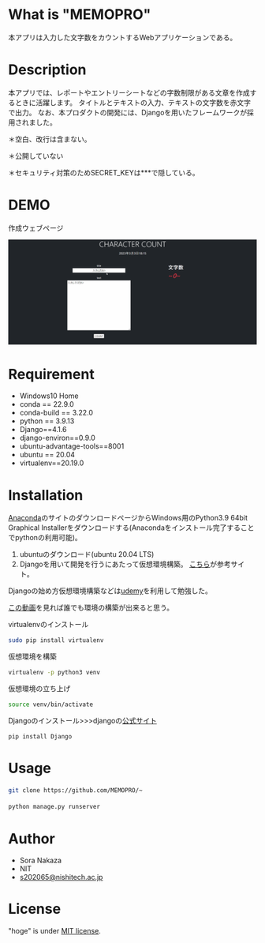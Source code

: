 # What is "MEMOPRO"

本アプリは入力した文字数をカウントするWebアプリケーションである。

# Description

本アプリでは、レポートやエントリーシートなどの字数制限がある文章を作成するときに活躍します。
タイトルとテキストの入力、テキストの文字数を赤文字で出力。
なお、本プロダクトの開発には、Djangoを用いたフレームワークが採用されました。

＊空白、改行は含まない。

＊公開していない

＊セキュリティ対策のためSECRET_KEYは***で隠している。

# DEMO


作成ウェブページ

![alt](memo.gif)


# Requirement

* Windows10 Home
* conda == 22.9.0
* conda-build == 3.22.0
* python == 3.9.13
* Django==4.1.6
* django-environ==0.9.0
* ubuntu-advantage-tools==8001
* ubuntu == 20.04
* virtualenv==20.19.0

# Installation

[Anaconda](https://www.anaconda.com/products/distribution)のサイトのダウンロードページからWindows用のPython3.9 64bit Graphical Installerをダウンロードする(Anacondaをインストール完了することでpythonの利用可能)。

1. ubuntuのダウンロード(ubuntu 20.04 LTS)
2. Djangoを用いて開発を行うにあたって仮想環境構築。 [こちら](https://www.sejuku.net/blog/68398)が参考サイト。

Djangoの始め方仮想環境構築などは[udemy](https://www.sejuku.net/blog/68398)を利用して勉強した。

[この動画](https://www.sejuku.net/blog/68398)を見れば誰でも環境の構築が出来ると思う。


virtualenvのインストール
```bash
sudo pip install virtualenv
```

仮想環境を構築
```bash
virtualenv -p python3 venv
```

仮想環境の立ち上げ
```bash
source venv/bin/activate
```

Djangoのインストール>>>djangoの[公式サイト](https://docs.djangoproject.com/ja/4.0/)
```bash
pip install Django
```


# Usage


```bash
git clone https://github.com/MEMOPRO/~

python manage.py runserver
```


# Author


* Sora Nakaza
* NIT
* s202065@nishitech.ac.jp

# License

"hoge" is under [MIT license](https://en.wikipedia.org/wiki/MIT_License).